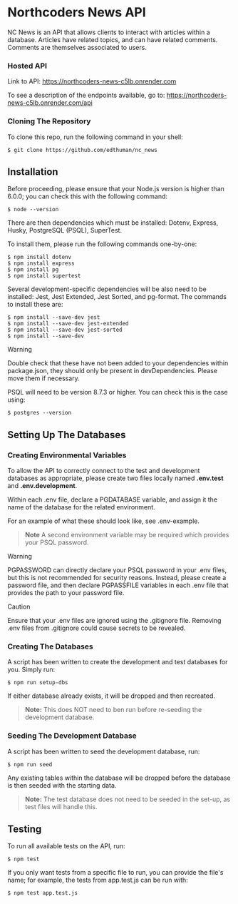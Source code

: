 # Northcoders News API
NC News is an API that allows clients to interact with articles within a database. Articles have related topics, and can have related comments. Comments are themselves associated to users.

### Hosted API
Link to API: https://northcoders-news-c5lb.onrender.com

To see a description of the endpoints available, go to: https://northcoders-news-c5lb.onrender.com/api

### Cloning The Repository
To clone this repo, run the following command in your shell:

```console
$ git clone https://github.com/edthuman/nc_news
```
## Installation

Before proceeding, please ensure that your Node.js version is higher than 6.0.0; you can check this with the following command:
```console
$ node --version
```

There are then dependencies which must be installed: Dotenv, Express, Husky, PostgreSQL (PSQL), SuperTest.

To install them, please run the following commands one-by-one:

```console
$ npm install dotenv
$ npm install express
$ npm install pg
$ npm install supertest
```

Several development-specific dependencies will be also need to be installed: Jest, Jest Extended, Jest Sorted, and pg-format. The commands to install these are:

```console
$ npm install --save-dev jest
$ npm install --save-dev jest-extended
$ npm install --save-dev jest-sorted
$ npm install --save-dev
```

> [!WARNING]
> Double check that these have not been added to your dependencies within package.json, they should only be present in devDependencies. Please move them if necessary.

PSQL will need to be version 8.7.3 or higher. You can check this is the case using:

```console
$ postgres --version
```
## Setting Up The Databases

### Creating Environmental Variables
To allow the API to correctly connect to the test and development databases as appropriate, please create two files locally named **.env.test** and **.env.development**.

Within each .env file, declare a PGDATABASE variable, and assign it the name of the database for the related environment.

For an example of what these should look like, see .env-example.

> **Note**
>A second environment variable may be required which provides your PSQL password.

> [!WARNING]
> PGPASSWORD can directly declare your PSQL password in your .env files, but this is not recommended for security reasons. Instead, please create a password file, and then declare PGPASSFILE variables in each .env file that provides the path to your password file.

> [!CAUTION]
> Ensure that your .env files are ignored using the .gitignore file. Removing .env files from .gitignore could cause secrets to be revealed.

### Creating The Databases
A script has been written to create the development and test databases for you. Simply run:

```console
$ npm run setup-dbs
```

If either database already exists, it will be dropped and then recreated. 

>**Note:**
>This does NOT need to ben run before re-seeding the development database.

### Seeding The Development Database
A script has been written to seed the development database, run:

```console
$ npm run seed
```

Any existing tables within the database will be dropped before the database is then seeded with the starting data.

>**Note:**
>The test database does not need to be seeded in the set-up, as test files will handle this.

## Testing
To run all available tests on the API, run: 

```console
$ npm test
```

If you only want tests from a specific file to run, you can provide the file's name; for example, the tests from app.test.js can be run with:

```console
$ npm test app.test.js
```